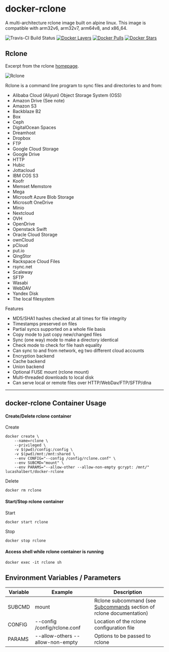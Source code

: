 [rclone-home]: https://rclone.org
[travis]: https://travis-ci.org/lucashalbert/docker-rclone
[microbadger]: https://microbadger.com/images/lucashalbert/docker-rclone
[dockerstore]: https://store.docker.com/community/images/lucashalbert/docker-rclone
# docker-rclone
A multi-architecture rclone image built on alpine linux. This image is compatible with arm32v6, arm32v7, arm64v8, and x86_64.

![Travis-CI Build Status](https://travis-ci.org/lucashalbert/docker-rclone.svg?branch=master)
[![Docker Layers](https://images.microbadger.com/badges/image/lucashalbert/docker-rclone.svg)][microbadger]
[![Docker Pulls](https://img.shields.io/docker/pulls/lucashalbert/docker-rclone.svg)][dockerstore]
[![Docker Stars](https://img.shields.io/docker/stars/lucashalbert/docker-rclone.svg)][dockerstore]

## Rclone
Excerpt from the rclone [homepage][rclone-home].

![Rclone](https://rclone.org/img/rclone-120x120.png)

Rclone is a command line program to sync files and directories to and from:

* Alibaba Cloud (Aliyun) Object Storage System (OSS)  
* Amazon Drive   (See note)
* Amazon S3  
* Backblaze B2  
* Box  
* Ceph  
* DigitalOcean Spaces  
* Dreamhost  
* Dropbox  
* FTP  
* Google Cloud Storage  
* Google Drive  
* HTTP  
* Hubic  
* Jottacloud  
* IBM COS S3  
* Koofr  
* Memset Memstore  
* Mega  
* Microsoft Azure Blob Storage  
* Microsoft OneDrive  
* Minio  
* Nextcloud  
* OVH  
* OpenDrive  
* Openstack Swift  
* Oracle Cloud Storage  
* ownCloud  
* pCloud  
* put.io  
* QingStor  
* Rackspace Cloud Files  
* rsync.net  
* Scaleway  
* SFTP  
* Wasabi  
* WebDAV  
* Yandex Disk  
* The local filesystem  

Features
* MD5/SHA1 hashes checked at all times for file integrity
* Timestamps preserved on files
* Partial syncs supported on a whole file basis
* Copy mode to just copy new/changed files
* Sync (one way) mode to make a directory identical
* Check mode to check for file hash equality
* Can sync to and from network, eg two different cloud accounts
* Encryption backend
* Cache backend
* Union backend
* Optional FUSE mount (rclone mount)
* Multi-threaded downloads to local disk
* Can serve local or remote files over HTTP/WebDav/FTP/SFTP/dlna
---
## docker-rclone Container Usage
#### Create/Delete rclone container
Create
```
docker create \
    --name=rclone \
    --privileged \
    -v $(pwd)/config:/config \
    -v $(pwd)/mnt:/mnt:shared \
    --env CONFIG="--config /config/rclone.conf" \
    --env SUBCMD="mount" \
    --env PARAMS="--allow-other --allow-non-empty gcrypt: /mnt/" lucashalbert/docker-rclone
```
Delete
```
docker rm rclone
```
#### Start/Stop rclone container
Start
```
docker start rclone
```
Stop
```
docker stop rclone
```
#### Access shell while rclone container is running
```
docker exec -it rclone sh
```

## Environment Variables / Parameters
|Variable|Example|Description|
|---|---|---|
|SUBCMD|mount|Rclone subcommand (see [Subcommands](https://rclone.org/docs/#subcommands) section of rclone documentation)|
|CONFIG|--config /config/rclone.conf|Location of the rclone configuration file|
|PARAMS|--allow-others --allow-non-empty |Options to be passed to rclone|

